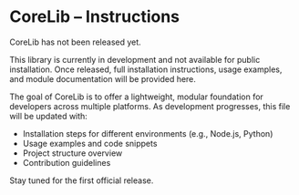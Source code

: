 # CoreLib – Instructions

CoreLib has not been released yet.

This library is currently in development and not available for public installation. Once released, full installation instructions, usage examples, and module documentation will be provided here.

The goal of CoreLib is to offer a lightweight, modular foundation for developers across multiple platforms. As development progresses, this file will be updated with:

- Installation steps for different environments (e.g., Node.js, Python)
- Usage examples and code snippets
- Project structure overview
- Contribution guidelines

Stay tuned for the first official release.
